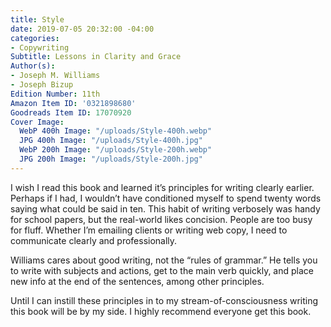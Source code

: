 ```yaml
---
title: Style
date: 2019-07-05 20:32:00 -04:00
categories:
- Copywriting
Subtitle: Lessons in Clarity and Grace
Author(s):
- Joseph M. Williams
- Joseph Bizup
Edition Number: 11th
Amazon Item ID: '0321898680'
Goodreads Item ID: 17070920
Cover Image:
  WebP 400h Image: "/uploads/Style-400h.webp"
  JPG 400h Image: "/uploads/Style-400h.jpg"
  WebP 200h Image: "/uploads/Style-200h.webp"
  JPG 200h Image: "/uploads/Style-200h.jpg"
---
```


I wish I read this book and learned it’s principles for writing clearly earlier. Perhaps if I had, I wouldn’t have conditioned myself to spend twenty words saying what could be said in ten. This habit of writing verbosely was handy for school papers, but the real-world likes concision. People are too busy for fluff. Whether I’m emailing clients or writing web copy, I need to communicate clearly and professionally.

Williams cares about good writing, not the “rules of grammar.” He tells you to write with subjects and actions, get to the main verb quickly, and place new info at the end of the sentences, among other principles.

Until I can instill these principles in to my stream-of-consciousness writing this book will be by my side. I highly recommend everyone get this book.
